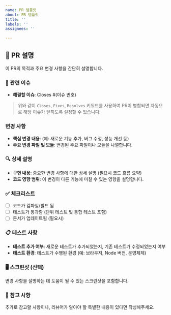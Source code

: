 ```yaml
---
name: PR 템플릿
about: PR 템플릿
title: ''
labels: ''
assignees: ''

---
```


## 📝 PR 설명
이 PR의 목적과 주요 변경 사항을 간단히 설명합니다.

### 📌 관련 이슈
- **해결할 이슈**: Closes #(이슈 번호)
> 위와 같이 `Closes`, `Fixes`, `Resolves` 키워드를 사용하여 PR이 병합되면 자동으로 해당 이슈가 닫히도록 설정할 수 있습니다.

### 변경 사항
- **핵심 변경 내용**: (예: 새로운 기능 추가, 버그 수정, 성능 개선 등)
- **주요 변경 파일 및 모듈**: 변경된 주요 파일이나 모듈을 나열합니다.

### 🔍 상세 설명
- **구현 내용**: 중요한 변경 사항에 대한 상세 설명 (필요시 코드 흐름 요약)
- **코드 영향 범위**: 이 변경이 다른 기능에 미칠 수 있는 영향을 설명합니다.

### ✅ 체크리스트
- [ ] 코드가 컴파일/빌드 됨
- [ ] 테스트가 통과함 (단위 테스트 및 통합 테스트 포함)
- [ ] 문서가 업데이트됨 (필요시)

### 📋 테스트 사항
- **테스트 추가 여부**: 새로운 테스트가 추가되었는지, 기존 테스트가 수정되었는지 여부
- **테스트 환경**: 테스트가 수행된 환경 (예: 브라우저, Node 버전, 운영체제)

### 🖥️ 스크린샷 (선택)
변경 사항을 설명하는 데 도움이 될 수 있는 스크린샷을 포함합니다.

### 📄 참고 사항
추가로 참고할 사항이나, 리뷰어가 알아야 할 특별한 내용이 있다면 작성해주세요.
